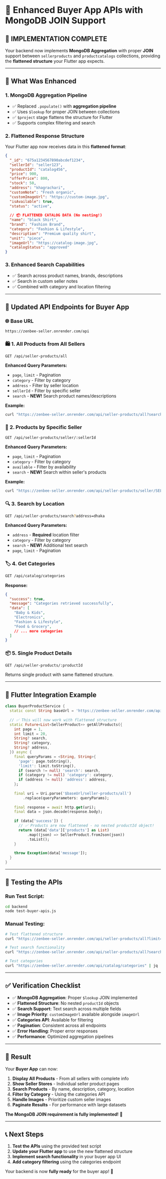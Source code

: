 # 🎯 Enhanced Buyer App APIs with MongoDB JOIN Support

## 🚀 **IMPLEMENTATION COMPLETE**

Your backend now implements **MongoDB Aggregation** with proper **JOIN** support between `sellerproducts` and `productcatalogs` collections, providing the **flattened structure** your Flutter app expects.

---

## 🔧 **What Was Enhanced**

### 1. **MongoDB Aggregation Pipeline**
- ✅ Replaced `.populate()` with **aggregation pipeline**
- ✅ Uses `$lookup` for proper JOIN between collections
- ✅ `$project` stage flattens the structure for Flutter
- ✅ Supports complex filtering and search

### 2. **Flattened Response Structure**
Your Flutter app now receives data in this **flattened format**:

```json
{
  "_id": "675a1234567890abcdef1234",
  "sellerId": "seller123",
  "productId": "catalog456",
  "price": 900,
  "offerPrice": 800,
  "stock": 50,
  "address": "khagrachari",
  "customNote": "Fresh organic",
  "customImageUrl": "https://custom-image.jpg",
  "isAvailable": true,
  "status": "active",
  
  // 📦 FLATTENED CATALOG DATA (No nesting!)
  "name": "black Shirt",
  "brand": "Fashion Brand",
  "category": "Fashion & Lifestyle", 
  "description": "Premium quality shirt",
  "unit": "piece",
  "imageUrl": "https://catalog-image.jpg",
  "catalogStatus": "approved"
}
```

### 3. **Enhanced Search Capabilities**
- ✅ Search across product names, brands, descriptions
- ✅ Search in custom seller notes
- ✅ Combined with category and location filtering

---

## 📱 **Updated API Endpoints for Buyer App**

### 🌐 **Base URL**
```
https://zenbee-seller.onrender.com/api
```

### 🛍️ **1. All Products from All Sellers**
```bash
GET /api/seller-products/all
```

**Enhanced Query Parameters:**
- `page`, `limit` - Pagination
- `category` - Filter by category
- `address` - Filter by seller location
- `sellerId` - Filter by specific seller
- `search` - **NEW!** Search product names/descriptions

**Example:**
```bash
curl "https://zenbee-seller.onrender.com/api/seller-products/all?search=shirt&category=Fashion%20%26%20Lifestyle&page=1&limit=20"
```

### 🏪 **2. Products by Specific Seller**
```bash
GET /api/seller-products/seller/:sellerId
```

**Enhanced Query Parameters:**
- `page`, `limit` - Pagination
- `category` - Filter by category
- `available` - Filter by availability
- `search` - **NEW!** Search within seller's products

**Example:**
```bash
curl "https://zenbee-seller.onrender.com/api/seller-products/seller/SELLER_ID?search=rice&available=true"
```

### 🔍 **3. Search by Location**
```bash
GET /api/seller-products/search?address=dhaka
```

**Enhanced Query Parameters:**
- `address` - **Required** location filter
- `category` - Filter by category
- `search` - **NEW!** Additional text search
- `page`, `limit` - Pagination

### 🏷️ **4. Get Categories**
```bash
GET /api/catalog/categories
```

**Response:**
```json
{
  "success": true,
  "message": "Categories retrieved successfully",
  "data": [
    "Baby & Kids",
    "Electronics", 
    "Fashion & Lifestyle",
    "Food & Grocery",
    // ... more categories
  ]
}
```

### 📦 **5. Single Product Details**
```bash
GET /api/seller-products/:productId
```

Returns single product with same flattened structure.

---

## 🎨 **Flutter Integration Example**

```dart
class BuyerProductService {
  static const String baseUrl = 'https://zenbee-seller.onrender.com/api';
  
  // ✅ This will now work with flattened structure
  static Future<List<SellerProduct>> getAllProducts({
    int page = 1,
    int limit = 20,
    String? search,
    String? category,
    String? address,
  }) async {
    final queryParams = <String, String>{
      'page': page.toString(),
      'limit': limit.toString(),
      if (search != null) 'search': search,
      if (category != null) 'category': category,
      if (address != null) 'address': address,
    };
    
    final uri = Uri.parse('$baseUrl/seller-products/all')
        .replace(queryParameters: queryParams);
    
    final response = await http.get(uri);
    final data = json.decode(response.body);
    
    if (data['success']) {
      // ✅ Products are now flattened - no nested productId object!
      return (data['data']['products'] as List)
          .map((json) => SellerProduct.fromJson(json))
          .toList();
    }
    
    throw Exception(data['message']);
  }
}
```

---

## 🧪 **Testing the APIs**

### **Run Test Script:**
```bash
cd backend
node test-buyer-apis.js
```

### **Manual Testing:**
```bash
# Test flattened structure
curl "https://zenbee-seller.onrender.com/api/seller-products/all?limit=1" | jq '.'

# Test search functionality  
curl "https://zenbee-seller.onrender.com/api/seller-products/all?search=rice" | jq '.'

# Test categories
curl "https://zenbee-seller.onrender.com/api/catalog/categories" | jq '.'
```

---

## ✅ **Verification Checklist**

- ✅ **MongoDB Aggregation**: Proper `$lookup` JOIN implemented
- ✅ **Flattened Structure**: No nested `productId` objects
- ✅ **Search Support**: Text search across multiple fields
- ✅ **Image Priority**: `customImageUrl` available alongside `imageUrl`
- ✅ **Categories API**: Available for filtering
- ✅ **Pagination**: Consistent across all endpoints
- ✅ **Error Handling**: Proper error responses
- ✅ **Performance**: Optimized aggregation pipelines

---

## 🎯 **Result**

Your **Buyer App** can now:

1. **Display All Products** - From all sellers with complete info
2. **Show Seller Stores** - Individual seller product pages  
3. **Search Products** - By name, description, category, location
4. **Filter by Category** - Using the categories API
5. **Handle Images** - Prioritize custom seller images
6. **Paginate Results** - For performance with large datasets

**The MongoDB JOIN requirement is fully implemented!** 🚀

---

## 📞 **Next Steps**

1. **Test the APIs** using the provided test script
2. **Update your Flutter app** to use the new flattened structure
3. **Implement search functionality** in your buyer app UI
4. **Add category filtering** using the categories endpoint

Your backend is now **fully ready** for the buyer app! 🎉
